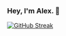 ### Hey, I'm Alex. 👋

[![GitHub Streak](http://github-readme-streak-stats.herokuapp.com?user=XanderB88&theme=black-ice&date_format=j%20M%5B%20Y%5D)](https://git.io/streak-stats)
<!--
**XanderB88/XanderB88** is a ✨ _special_ ✨ repository because its `README.md` (this file) appears on your GitHub profile.

Here are some ideas to get you started:

- 🔭 I’m currently working on ...
- 🌱 I’m currently learning ...
- 👯 I’m looking to collaborate on ...
- 🤔 I’m looking for help with ...
- 💬 Ask me about ...
- 📫 How to reach me: ...
- 😄 Pronouns: ...
- ⚡ Fun fact: ...
-->
